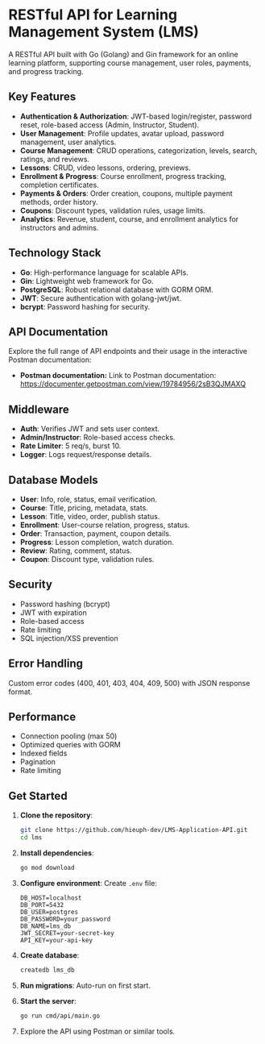 # RESTful API for Learning Management System (LMS)

A RESTful API built with Go (Golang) and Gin framework for an online learning platform, supporting course management, user roles, payments, and progress tracking.

## Key Features

- **Authentication & Authorization**: JWT-based login/register, password reset, role-based access (Admin, Instructor, Student).
- **User Management**: Profile updates, avatar upload, password management, user analytics.
- **Course Management**: CRUD operations, categorization, levels, search, ratings, and reviews.
- **Lessons**: CRUD, video lessons, ordering, previews.
- **Enrollment & Progress**: Course enrollment, progress tracking, completion certificates.
- **Payments & Orders**: Order creation, coupons, multiple payment methods, order history.
- **Coupons**: Discount types, validation rules, usage limits.
- **Analytics**: Revenue, student, course, and enrollment analytics for instructors and admins.

## Technology Stack

- **Go**: High-performance language for scalable APIs.
- **Gin**: Lightweight web framework for Go.
- **PostgreSQL**: Robust relational database with GORM ORM.
- **JWT**: Secure authentication with golang-jwt/jwt.
- **bcrypt**: Password hashing for security.

## API Documentation

Explore the full range of API endpoints and their usage in the interactive Postman documentation:

- **Postman documentation:** Link to Postman documentation:
https://documenter.getpostman.com/view/19784956/2sB3QJMAXQ

## Middleware

- **Auth**: Verifies JWT and sets user context.
- **Admin/Instructor**: Role-based access checks.
- **Rate Limiter**: 5 req/s, burst 10.
- **Logger**: Logs request/response details.

## Database Models

- **User**: Info, role, status, email verification.
- **Course**: Title, pricing, metadata, stats.
- **Lesson**: Title, video, order, publish status.
- **Enrollment**: User-course relation, progress, status.
- **Order**: Transaction, payment, coupon details.
- **Progress**: Lesson completion, watch duration.
- **Review**: Rating, comment, status.
- **Coupon**: Discount type, validation rules.

## Security

- Password hashing (bcrypt)
- JWT with expiration
- Role-based access
- Rate limiting
- SQL injection/XSS prevention

## Error Handling

Custom error codes (400, 401, 403, 404, 409, 500) with JSON response format.

## Performance

- Connection pooling (max 50)
- Optimized queries with GORM
- Indexed fields
- Pagination
- Rate limiting

## Get Started

1. **Clone the repository**:
    
    ```bash
    git clone https://github.com/hieuph-dev/LMS-Application-API.git
    cd lms
    
    ```
    
2. **Install dependencies**:
    
    ```bash
    go mod download
    
    ```
    
3. **Configure environment**: Create `.env` file:
    
    ```
    DB_HOST=localhost
    DB_PORT=5432
    DB_USER=postgres
    DB_PASSWORD=your_password
    DB_NAME=lms_db
    JWT_SECRET=your-secret-key
    API_KEY=your-api-key
    
    ```
    
4. **Create database**:
    
    ```bash
    createdb lms_db
    
    ```
    
5. **Run migrations**: Auto-run on first start.
6. **Start the server**:
    
    ```bash
    go run cmd/api/main.go
    
    ```
    
7. Explore the API using Postman or similar tools.
